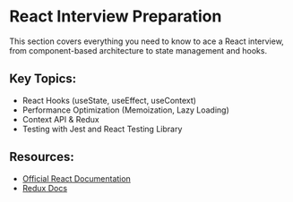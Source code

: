 # React Interview Preparation

This section covers everything you need to know to ace a React interview, from component-based architecture to state management and hooks.

## Key Topics:
- React Hooks (useState, useEffect, useContext)
- Performance Optimization (Memoization, Lazy Loading)
- Context API & Redux
- Testing with Jest and React Testing Library

## Resources:
- [Official React Documentation](https://reactjs.org/docs/getting-started.html)
- [Redux Docs](https://redux.js.org/)
